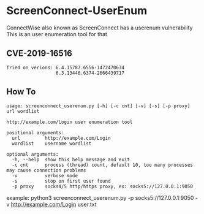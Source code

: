 # ScreenConnect-UserEnum

ConnectWise also known as ScreenConnect has a userenum vulnerability
This is an user enumeration tool for that

##  CVE-2019-16516

~~~
Tried on verions: 6.4.15787.6556-1472470634
                  6.3.13446.6374-2666439717
~~~

## How To
~~~
usage: screenconnect_userenum.py [-h] [-c cnt] [-v] [-s] [-p proxy] url wordlist

http://example.com/Login user enumeration tool

positional arguments:
  url         http://example.com/Login
  wordlist    username wordlist

optional arguments:
  -h, --help  show this help message and exit
  -c cnt      process (thread) count, default 10, too many processes may cause connection problems
  -v          verbose mode
  -s          stop on first user found
  -p proxy    socks4/5 http/https proxy, ex: socks5://127.0.0.1:9050
~~~


example: python3 screenconnect_userenum.py  -p socks5://127.0.0.1:9050 -v http://example.com/Login user.txt
